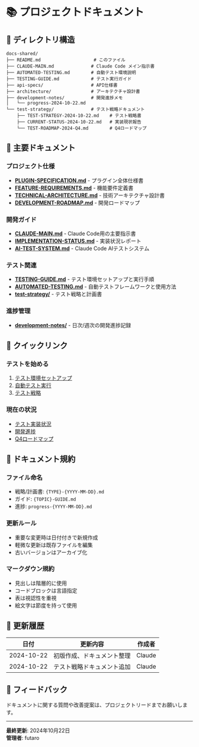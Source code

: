 # 📚 プロジェクトドキュメント

## 📁 ディレクトリ構造

```
docs-shared/
├── README.md                    # このファイル
├── CLAUDE-MAIN.md              # Claude Code メイン指示書
├── AUTOMATED-TESTING.md        # 自動テスト環境説明
├── TESTING-GUIDE.md            # テスト実行ガイド
├── api-specs/                  # API仕様書
├── architecture/               # アーキテクチャ設計書
├── development-notes/          # 開発進捗メモ
│   └── progress-2024-10-22.md
└── test-strategy/              # テスト戦略ドキュメント
    ├── TEST-STRATEGY-2024-10-22.md    # テスト戦略書
    ├── CURRENT-STATUS-2024-10-22.md   # 実装現状報告
    └── TEST-ROADMAP-2024-Q4.md        # Q4ロードマップ
```

## 📖 主要ドキュメント

### プロジェクト仕様
- **[PLUGIN-SPECIFICATION.md](./PLUGIN-SPECIFICATION.md)** - プラグイン全体仕様書
- **[FEATURE-REQUIREMENTS.md](./FEATURE-REQUIREMENTS.md)** - 機能要件定義書
- **[TECHNICAL-ARCHITECTURE.md](./TECHNICAL-ARCHITECTURE.md)** - 技術アーキテクチャ設計書
- **[DEVELOPMENT-ROADMAP.md](./DEVELOPMENT-ROADMAP.md)** - 開発ロードマップ

### 開発ガイド
- **[CLAUDE-MAIN.md](./CLAUDE-MAIN.md)** - Claude Code用の主要指示書
- **[IMPLEMENTATION-STATUS.md](./IMPLEMENTATION-STATUS.md)** - 実装状況レポート
- **[AI-TEST-SYSTEM.md](./AI-TEST-SYSTEM.md)** - Claude Code AIテストシステム

### テスト関連
- **[TESTING-GUIDE.md](./TESTING-GUIDE.md)** - テスト環境セットアップと実行手順
- **[AUTOMATED-TESTING.md](./AUTOMATED-TESTING.md)** - 自動テストフレームワークと使用方法
- **[test-strategy/](./test-strategy/)** - テスト戦略と計画書

### 進捗管理
- **[development-notes/](./development-notes/)** - 日次/週次の開発進捗記録

## 🚀 クイックリンク

### テストを始める
1. [テスト環境セットアップ](./TESTING-GUIDE.md#テスト手順)
2. [自動テスト実行](./AUTOMATED-TESTING.md#テストコマンド)
3. [テスト戦略](./test-strategy/TEST-STRATEGY-2024-10-22.md)

### 現在の状況
- [テスト実装状況](./test-strategy/CURRENT-STATUS-2024-10-22.md)
- [開発進捗](./development-notes/progress-2024-10-22.md)
- [Q4ロードマップ](./test-strategy/TEST-ROADMAP-2024-Q4.md)

## 📝 ドキュメント規約

### ファイル命名
- 戦略/計画書: `{TYPE}-{YYYY-MM-DD}.md`
- ガイド: `{TOPIC}-GUIDE.md`
- 進捗: `progress-{YYYY-MM-DD}.md`

### 更新ルール
- 重要な変更時は日付付きで新規作成
- 軽微な更新は既存ファイルを編集
- 古いバージョンはアーカイブ化

### マークダウン規約
- 見出しは階層的に使用
- コードブロックは言語指定
- 表は視認性を重視
- 絵文字は節度を持って使用

## 🔄 更新履歴

| 日付 | 更新内容 | 作成者 |
|-----|---------|--------|
| 2024-10-22 | 初版作成、ドキュメント整理 | Claude |
| 2024-10-22 | テスト戦略ドキュメント追加 | Claude |

## 📮 フィードバック

ドキュメントに関する質問や改善提案は、プロジェクトリードまでお願いします。

---

**最終更新**: 2024年10月22日  
**管理者**: futaro